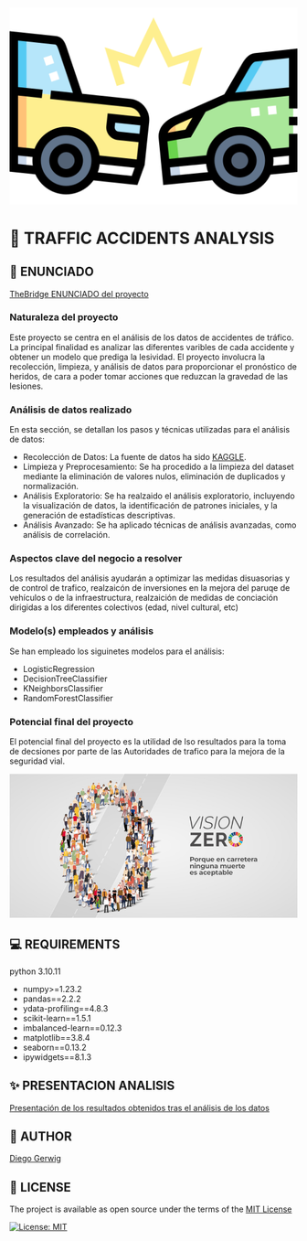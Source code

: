 ![](./img/traffic_crash.png)

# 🚦 TRAFFIC ACCIDENTS ANALYSIS

## 📄 ENUNCIADO

[TheBridge ENUNCIADO del proyecto](./enunciado.md)

### Naturaleza del proyecto

Este proyecto se centra en el análisis de los datos de accidentes de tráfico. La principal finalidad es analizar las diferentes varibles de cada accidente y obtener un modelo que prediga la lesividad. El proyecto involucra la recolección, limpieza, y análisis de datos para proporcionar el pronóstico de heridos, de cara a poder tomar acciones que reduzcan la gravedad de las lesiones.

### Análisis de datos realizado

En esta sección, se detallan los pasos y técnicas utilizadas para el análisis de datos:

* Recolección de Datos: La fuente de datos ha sido [KAGGLE](https://www.kaggle.com/datasets/saurabhshahane/road-traffic-accidents/data).
* Limpieza y Preprocesamiento: Se ha procedido a la limpieza del dataset mediante la eliminación de valores nulos, eliminación de duplicados y normalización.
* Análisis Exploratorio: Se ha realzaido el análisis exploratorio, incluyendo la visualización de datos, la identificación de patrones iniciales, y la generación de estadísticas descriptivas.
* Análisis Avanzado: Se ha aplicado técnicas de análisis avanzadas, como análisis de correlación.

### Aspectos clave del negocio a resolver

Los resultados del análisis ayudarán a optimizar las medidas disuasorias y de control de trafico, realzaicón de inversiones en la mejora del paruqe de vehículos o de la infraestructura, realzaición de medidas de conciación dirigidas a los diferentes colectivos (edad, nivel cultural, etc)

### Modelo(s) empleados y análisis

Se han empleado los siguinetes modelos para el análisis:

* LogisticRegression
* DecisionTreeClassifier
* KNeighborsClassifier
* RandomForestClassifier

### Potencial final del proyecto

El potencial final del proyecto es la utilidad de lso resultados para la toma de decsiones por parte de las Autoridades de trafico para la mejora de la seguridad vial.

![](./img/vision_zero.jpg)


## 💻 REQUIREMENTS

python 3.10.11

* numpy>=1.23.2
* pandas==2.2.2
* ydata-profiling==4.8.3
* scikit-learn==1.5.1
* imbalanced-learn==0.12.3
* matplotlib==3.8.4
* seaborn==0.13.2
* ipywidgets==8.1.3

## ✨ PRESENTACION ANALISIS

[Presentación de los resultados obtenidos tras el análisis de los datos](./docs/presentacion.md)

## 👨 AUTHOR

[Diego Gerwig](https://github.com/diegogerwig)

## 🚫 LICENSE 

The project is available as open source under the terms of the [MIT License](http://opensource.org/licenses/MIT) 

[![License: MIT](https://img.shields.io/badge/License-MIT-yellow.svg)](https://opensource.org/licenses/MIT)
